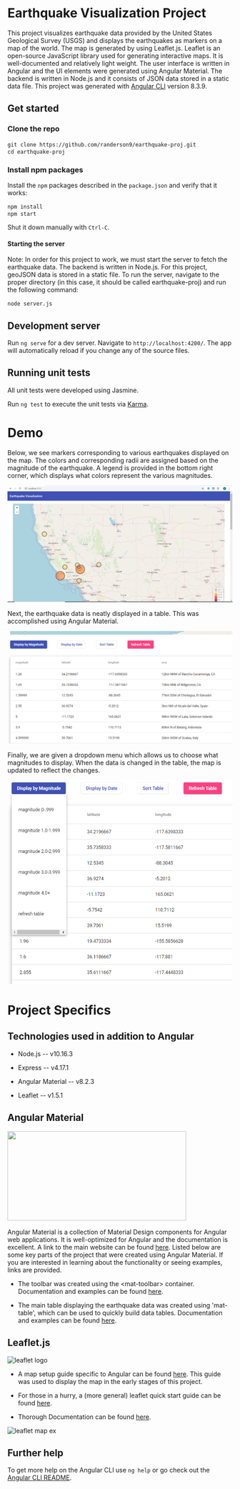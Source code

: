 # Earthquake Visualization Project

This project visualizes earthquake data provided by the United States Geological Survey (USGS) and displays the earthquakes as markers on a map of the world.  The map is generated by using Leaflet.js. Leaflet is an open-source JavaScript library used for generating interactive maps. It is well-documented and relatively light weight. The user interface is written in Angular and the UI elements were generated using Angular Material. The backend is written in Node.js and it consists of JSON data stored in a static data file. 
This project was generated with [Angular CLI](https://github.com/angular/angular-cli) version 8.3.9.
 

## Get started

### Clone the repo

```shell
git clone https://github.com/randerson9/earthquake-proj.git
cd earthquake-proj
```

### Install npm packages

Install the `npm` packages described in the `package.json` and verify that it works:

```
npm install
npm start
```

Shut it down manually with `Ctrl-C`.

#### Starting the server
Note: In order for this project to work, we must start the server to fetch the earthquake data. The backend is written in Node.js. For this project, geoJSON data is stored in a static file. To run the server, navigate to the proper directory (in this case, it should be called earthquake-proj) and run the following command:

```
node server.js
```

## Development server

Run `ng serve` for a dev server. Navigate to `http://localhost:4200/`. The app will automatically reload if you change any of the source files.


## Running unit tests

All unit tests were developed using Jasmine.

Run `ng test` to execute the unit tests via [Karma](https://karma-runner.github.io).



# Demo

Below, we see markers corresponding to various earthquakes displayed on the map. The colors and corresponding radii are assigned based on the magnitude of the earthquake. A legend is provided in the bottom right corner, which displays what colors represent the various magnitudes. 


![alt text](https://github.com/randerson9/earthquake-proj/blob/master/aaprojectdemo1.PNG) <br>


Next, the earthquake data is neatly displayed in a table. This was accomplished using Angular Material.


![alt text](https://github.com/randerson9/earthquake-proj/blob/master/aaprojectdemo2.PNG) <br>


Finally, we are given a dropdown menu which allows us to choose what magnitudes to display. When the data is changed in the table, the map is updated to reflect the changes.


![alt text](https://github.com/randerson9/earthquake-proj/blob/master/aaprojectdemo3.PNG) <br>

# Project Specifics
## Technologies used in addition to Angular

* Node.js -- v10.16.3

* Express -- v4.17.1

* Angular Material -- v8.2.3

* Leaflet -- v1.5.1

## Angular Material

<p>
  <img width="400" height="200" src="https://aglowiditsolutions-6lohnuosd1nx.netdna-ssl.com/wp-content/uploads/2019/06/Angular-Material.png">
</p>

Angular Material is a collection of Material Design components for Angular web applications. It is well-optimized for Angular and the documentation is excellent. A link to the main website can be found [here](https://material.angular.io/). Listed below are some key parts of the project that were created using Angular Material. If you are interested in learning about the functionality or seeing examples, links are provided.

* The toolbar was created using the \<mat-toolbar> container. Documentation and examples can be found [here](https://material.angular.io/components/toolbar/overview).

* The main table displaying the earthquake data was created using 'mat-table', which can be used to quickly build data tables. Documentation and examples can be found [here](https://material.angular.io/components/table/overview).


## Leaflet.js

![leaflet logo](https://leafletjs.com/docs/images/logo.png)


* A map setup guide specific to Angular can be found [here](https://alligator.io/angular/angular-and-leaflet/). This guide was used to display the map in the early stages of this project.

* For those in a hurry, a (more general) leaflet quick start guide can be found [here](https://leafletjs.com/examples/quick-start/). 

* Thorough Documentation can be found [here](https://leafletjs.com/reference-1.5.0.html).


![leaflet map ex](http://www.igismap.com/wp-content/uploads/2017/01/leafletjs-getting-started-output.jpg)


## Further help

To get more help on the Angular CLI use `ng help` or go check out the [Angular CLI README](https://github.com/angular/angular-cli/blob/master/README.md).
